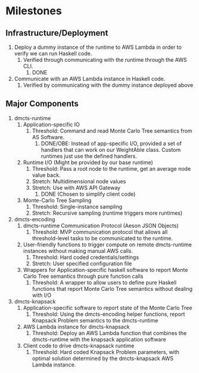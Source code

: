 # Milestones

## Infrastructure/Deployment
1. Deploy a dummy instance of the runtime to AWS Lambda in order to verify we can run Haskell code.
	1. Verified through communicating with the runtime through the AWS CLI.
		1. DONE
2. Communicate with an AWS Lambda instance in Haskell code.
	1. Verified by communicating with the dummy instance deployed above

## Major Components
1. dmcts-runtime
	1. Application-specific IO
		1. Threshold: Command and read Monte Carlo Tree semantics from AS Software.
			1. DONE/OBE: Instead of app-specific I/O, provided a set of handlers that can work on our WeightAble class. Custom runtimes just use the defined handlers.
	2. Runtime I/O (Might be provided by our base runtime)
		1. Threshold: Pass a root node to the runtime, get an average node value back.
		2. Stretch: Multidimensional node values
		3. Stretch: Use with AWS API Gateway
			1. DONE (Chosen to simplify client code)
	3. Monte-Carlo Tree Sampling
		1. Threshold: Single-instance sampling
		2. Stretch: Recursive sampling (runtime triggers more runtimes)
2. dmcts-encoding
	1. dmcts-runtime Communication Protocol (Aeson JSON Objects)
		1. Threshold: MVP communication protocol that allows all threshold-level tasks to be communicated to the runtime.
	2. User-friendly functions to trigger compute on remote dmcts-runtime instances without making manual AWS calls.
		1. Threshold: Hard coded credentials/settings
		2. Stretch: User specified configuration file
	3. Wrappers for Application-specific haskell software to report Monte Carlo Tree semantics through pure function calls
		1. Threshold: A wrapper to allow users to define pure Haskell functions that report Monte Carlo Tree semantics without dealing with I/O
3. dmcts-knapsack
	1. Application-specific software to report state of the Monte Carlo Tree
		1. Threshold: Using the dmcts-encoding helper functions, report Knapsack Problem semantics to the dmcts-runtime
	2. AWS Lambda instance for dmcts-knapsack
		1. Threshold: Deploy an AWS Lambda function that combines the dmcts-runtime with the knapsack application software
	3. Client code to drive dmcts-knapsack runtime
		1. Threshold: Hard coded Knapsack Problem parameters, with optimal solution determined by the dmcts-knapsack AWS Lambda instance.
